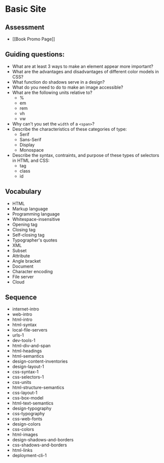 # Basic Site

## Assessment

* [[Book Promo Page]]

## Guiding questions:

* What are at least 3 ways to make an element appear more important?
* What are the advantages and disadvantages of different color models in CSS?
* What function do shadows serve in a design?
* What do you need to do to make an image accessible?
* What are the following units relative to?
  * %
  * em
  * rem
  * vh
  * vw
* Why can't you set the `width` of a `<span>`?
* Describe the characteristics of these categories of type:
  * Serif
  * Sans-Serif
  * Display
  * Monospace
* Describe the syntax, contraints, and purpose of these types of selectors in HTML and CSS:
  * tag
  * class
  * id

## Vocabulary

* HTML
* Markup language
* Programming language
* Whitespace-insensitive
* Opening tag
* Closing tag
* Self-closing tag
* Typographer's quotes
* XML
* Subset
* Attribute
* Angle bracket
* Document
* Character encoding
* File server
* Cloud

## Sequence

* internet-intro
* web-intro
* html-intro
* html-syntax
* local-file-servers
* urls-1
* dev-tools-1
* html-div-and-span
* html-headings
* html-semantics
* design-content-inventories
* design-layout-1
* css-syntax-1
* css-selectors-1
* css-units
* html-structure-semantics
* css-layout-1
* css-box-model
* html-text-semantics
* design-typography
* css-typography
* css-web-fonts
* design-colors
* css-colors
* html-images
* design-shadows-and-borders
* css-shadows-and-borders
* html-links
* deployment-cli-1
